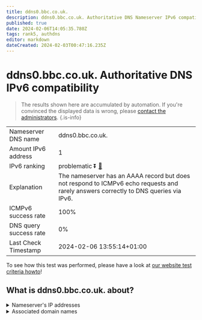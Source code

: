 ```yaml
---
title: ddns0.bbc.co.uk.
description: ddns0.bbc.co.uk. Authoritative DNS Nameserver IPv6 compatibility
published: true
date: 2024-02-06T14:05:35.780Z
tags: rank5, authdns
editor: markdown
dateCreated: 2024-02-03T00:47:16.235Z
---
```


# ddns0.bbc.co.uk. Authoritative DNS IPv6 compatibility

> The results shown here are accumulated by automation. If you're convinced the displayed data is wrong, please [contact the administrators](/howto/chat). 
{.is-info}




|   |   |
| - | - |
| Nameserver DNS name | ddns0.bbc.co.uk.
| Amount IPv6 address | 1
| IPv6 ranking | problematic :arrow_double_down: [🔗](/howto/ranking) |
| Explanation | The nameserver has an AAAA record but does not respond to ICMPv6 echo requests and rarely answers correctly to DNS queries via IPv6. |
| ICMPv6 success rate | 100%|
| DNS query success rate | 0% |
| Last Check Timestamp | 2024-02-06 13:55:14+01:00 |

To see how this test was performed, please have a look at [our website test criteria howto](/howto/testcriteria/authdns)!


## What is ddns0.bbc.co.uk. about?




<details>
<summary>Nameserver's IP addresses</summary>

2607:f740:e04e::1

</details>



<details>
<summary>Associated domain names</summary>

www.bbc.com

www.bbc.co.uk

</details>
